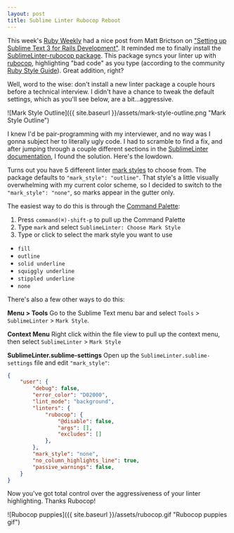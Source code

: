 ```yaml
---
layout: post
title: Sublime Linter Rubocop Reboot
---
```


This week's [Ruby Weekly](http://rubyweekly.com/issues/242) had a nice post from Matt Brictson on ["Setting up Sublime Text 3 for Rails Development"](https://mattbrictson.com/sublime-text-3-recommendations?utm_source=rubyweekly&utm_medium=email#packages). It reminded me to finally install the [SublimeLinter-rubocop package](https://packagecontrol.io/packages/SublimeLinter-rubocop). This package syncs your linter up with [rubocop](https://github.com/bbatsov/rubocop), highlighting "bad code" as you type (according to the community [Ruby Style Guide](https://github.com/bbatsov/ruby-style-guide)). Great addition, right? 

Well, word to the wise: don't install a new linter package a couple hours before a technical interview. I didn't have a chance to tweak the default settings, which as you'll see below, are a bit...aggressive.

![Mark Style Outline]({{ site.baseurl }}/assets/mark-style-outline.png "Mark Style Outline")

I knew I'd be pair-programming with my interviewer, and no way was I gonna subject her to literally ugly code. I had to scramble to find a fix, and after jumping through a couple different sections in the [SublimeLinter documentation](http://www.sublimelinter.com/en/latest/index.html), I found the solution. Here's the lowdown. 

Turns out you have 5 different linter [mark styles](http://www.sublimelinter.com/en/latest/mark_styles.html#code-mark-styles) to choose from. The package defaults to `"mark_style": "outline"`. That style's a little visually overwhelming with my current color scheme, so I decided to switch to the `"mark_style": "none"`, so marks appear in the gutter only.

The easiest way to do this is through the [Command Palette](http://docs.sublimetext.info/en/sublime-text-3/extensibility/command_palette.html):  

1. Press `command(⌘)-shift-p` to pull up the Command Palette  
2. Type `mark` and select `SublimeLinter: Choose Mark Style`  
3. Type or click to select the mark style you want to use  
  - `fill`  
  - `outline`  
  - `solid underline`  
  - `squiggly underline`  
  - `stippled underline`  
  - `none`  

There's also a few other ways to do this:  

**Menu > Tools**
Go to the Sublime Text menu bar and select `Tools` > `SublimeLinter` > `Mark Style`.  

**Context Menu**
Right click within the file view to pull up the context menu, then select `SublimeLinter` > `Mark Style`  

**SublimeLinter.sublime-settings**
Open up the `SublimeLinter.sublime-settings` file and edit `"mark_style"`:  

```json
{
    "user": {
        "debug": false,
        "error_color": "D02000",
        "lint_mode": "background",
        "linters": {
            "rubocop": {
                "@disable": false,
                "args": [],
                "excludes": []
            },
        },
        "mark_style": "none",
        "no_column_highlights_line": true,
        "passive_warnings": false,
    }
}
```

Now you've got total control over the aggressiveness of your linter highlighting. Thanks Rubocop!

![Rubocop puppies]({{ site.baseurl }}/assets/rubocop.gif "Rubocop puppies gif")
